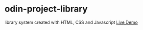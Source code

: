# odin-project-library
library system created with HTML, CSS and Javascript
<a href="https://binary-web.github.io/odin-project-library/"> Live Demo </a>
